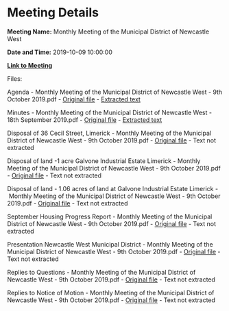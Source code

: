 # Meeting Details

**Meeting Name:** Monthly Meeting of the Municipal District of Newcastle West

**Date and Time:** 2019-10-09 10:00:00

**[Link to Meeting](https://www.limerick.ie/council/whats-on/monthly-meeting-municipal-district-newcastle-west-43)**

Files: 

Agenda - Monthly Meeting of the Municipal District of Newcastle West - 9th October 2019.pdf - [Original file](https://www.limerick.ie/sites/default/files/media/documents/2019-10/00-2019-10-09-Agenda.pdf) - [Extracted text](./Agenda%20-%C2%A0Monthly%20Meeting%20of%20the%20Municipal%20District%20of%20Newcastle%20West%20-%209th%20October%202019.md)

Minutes - Monthly Meeting of the Municipal District of Newcastle West - 18th September 2019.pdf - [Original file](https://www.limerick.ie/sites/default/files/media/documents/2019-10/01-2019-09-18-Minutes-September.pdf) - [Extracted text](./Minutes%20-%C2%A0Monthly%20Meeting%20of%20the%20Municipal%20District%20of%20Newcastle%20West%20-%2018th%20September%C2%A02019.md)

Disposal of 36 Cecil Street, Limerick - Monthly Meeting of the Municipal District of Newcastle West - 9th October 2019.pdf - [Original file](https://www.limerick.ie/sites/default/files/media/documents/2019-10/02-%28a%29-Disposal-of-36-Cecil-St-Limerick.pdf) - Text not extracted

Disposal of land -1 acre Galvone Industrial Estate Limerick - Monthly Meeting of the Municipal District of Newcastle West - 9th October 2019.pdf - [Original file](https://www.limerick.ie/sites/default/files/media/documents/2019-10/02-%28b%29-Disposal-of-land-1-acre-Galvone-%20Ind-Est-Limerick.pdf) - Text not extracted

Disposal of land - 1.06 acres of land at Galvone Industrial Estate Limerick - Monthly Meeting of the Municipal District of Newcastle West - 9th October 2019.pdf - [Original file](https://www.limerick.ie/sites/default/files/media/documents/2019-10/02-%28c%29-Disposal-of-land-1.06-Galvone-Ind-Est-Limerick.pdf) - Text not extracted

September Housing Progress Report - Monthly Meeting of the Municipal District of Newcastle West - 9th October 2019.pdf - [Original file](https://www.limerick.ie/sites/default/files/media/documents/2019-10/04-2019-10-09-Housing-Report-Sept-19.pdf) - Text not extracted

Presentation Newcastle West Municipal District - Monthly Meeting of the Municipal District of Newcastle West - 9th October 2019.pdf - [Original file](https://www.limerick.ie/sites/default/files/media/documents/2019-10/Presentation%20Newcastle%20West%20MD%209%20Oct%2019.pdf) - Text not extracted

Replies to Questions - Monthly Meeting of the Municipal District of Newcastle West - 9th October 2019.pdf - [Original file](https://www.limerick.ie/sites/default/files/media/documents/2019-10/2019-10-09%20Replies%20to%20Questions.pdf) - Text not extracted

Replies to Notice of Motion - Monthly Meeting of the Municipal District of Newcastle West - 9th October 2019.pdf - [Original file](https://www.limerick.ie/sites/default/files/media/documents/2019-10/2019-10-09%20Replies%20to%20NOM.pdf) - Text not extracted

